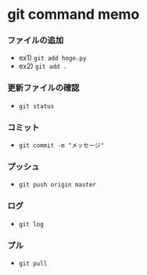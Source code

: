# git command memo

### ファイルの追加
* ex1) `git add hoge.py`
* ex2) `git add .`

### 更新ファイルの確認
* `git status`

### コミット
* `git commit -m "メッセージ"`

### プッシュ
* `git push origin master`

### ログ
* `git log`

### プル
* `git pull`